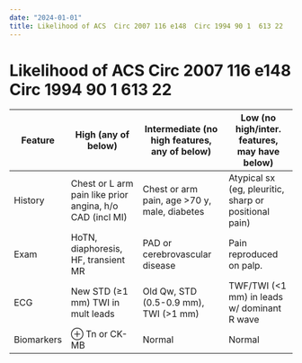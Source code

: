 ```yaml
---
date: "2024-01-01"
title: Likelihood of ACS  Circ 2007 116 e148  Circ 1994 90 1  613 22
---
```



# Likelihood of ACS Circ 2007 116 e148 Circ 1994 90 1 613 22

| Feature    | High (any of below)                                      | Intermediate (no high features, any of below) | Low (no high/inter. features, may have below)         |
| ---------- | -------------------------------------------------------- | --------------------------------------------- | ----------------------------------------------------- |
| History    | Chest or L arm pain like prior angina, h/o CAD (incl MI) | Chest or arm pain, age >70 y, male, diabetes  | Atypical sx (eg, pleuritic, sharp or positional pain) |
| Exam       | HoTN, diaphoresis, HF, transient MR                      | PAD or cerebrovascular disease                | Pain reproduced on palp.                              |
| ECG        | New STD (≥1 mm) TWI in mult leads                        | Old Qw, STD (0.5-0.9 mm), TWI (>1 mm)         | TWF/TWI (<1 mm) in leads w/ dominant R wave           |
| Biomarkers | ⊕ Tn or CK-MB                                            | Normal                                        | Normal                                                |
